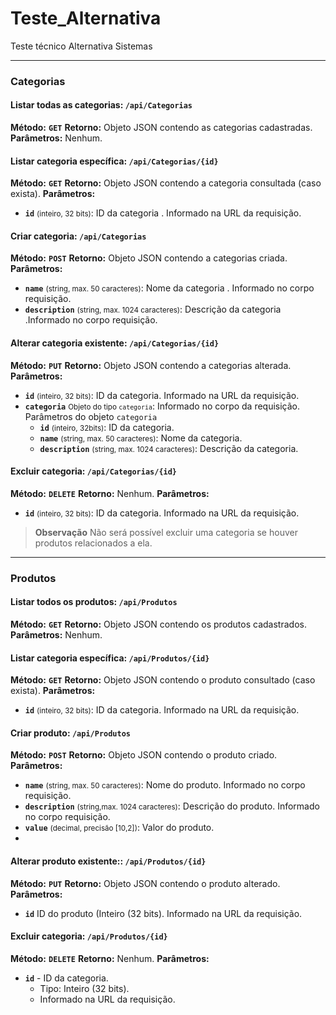 # Teste_Alternativa

Teste técnico Alternativa Sistemas

---

### Categorias

#### Listar todas as categorias: **`/api/Categorias`**

**Método:** **`GET`**
**Retorno:** Objeto JSON contendo as categorias cadastradas.
**Parâmetros:** Nenhum.

#### Listar categoria específica: **`/api/Categorias/{id}`**

**Método:** **`GET`**
**Retorno:** Objeto JSON contendo a categoria consultada (caso exista).
**Parâmetros:**

-   **`id`** <small>(inteiro, 32 bits)</small>: ID da categoria . Informado na URL da requisição.

#### Criar categoria: **`/api/Categorias`**

**Método:** **`POST`**
**Retorno:** Objeto JSON contendo a categorias criada.
**Parâmetros:**

-   **`name`** <small>(string, max. 50 caracteres)</small>: Nome da categoria . Informado no corpo requisição.
-   **`description`** <small>(string, max. 1024 caracteres)</small>: Descrição da categoria .Informado no corpo requisição.

#### Alterar categoria existente: **`/api/Categorias/{id}`**

**Método:** **`PUT`**
**Retorno:** Objeto JSON contendo a categorias alterada.
**Parâmetros:**

-   **`id`** <small>(inteiro, 32 bits)</small>: ID da categoria. Informado na URL da requisição.
-   **`categoria`** <small>Objeto do tipo `categoria`</small>: Informado no corpo da requisição.
    Parâmetros do objeto `categoria`
    -   **`id`** <small>(inteiro, 32bits)</small>: ID da categoria.
    -   **`name`** <small>(string, max. 50 caracteres)</small>: Nome da categoria.
    -   **`description`** <small>(string, max. 1024 caracteres)</small>: Descrição da categoria.

#### Excluir categoria: **`/api/Categorias/{id}`**

**Método:** **`DELETE`**
**Retorno:** Nenhum.
**Parâmetros:**

-   **`id`** <small>(inteiro, 32 bits)</small>: ID da categoria. Informado na URL da requisição.

> **Observação**
> Não será possível excluir uma categoria se houver produtos relacionados a ela.

---

### Produtos

#### Listar todos os produtos: **`/api/Produtos`**

**Método:** **`GET`**
**Retorno:** Objeto JSON contendo os produtos cadastrados.
**Parâmetros:** Nenhum.

#### Listar categoria específica: **`/api/Produtos/{id}`**

**Método:** **`GET`**
**Retorno:** Objeto JSON contendo o produto consultado (caso exista).
**Parâmetros:**

-   **`id`** <small>(inteiro, 32 bits)</small>: ID da categoria. Informado na URL da requisição.

#### Criar produto: **`/api/Produtos`**

**Método:** **`POST`**
**Retorno:** Objeto JSON contendo o produto criado.
**Parâmetros:**

-   **`name`** <small>(string, max. 50 caracteres)</small>: Nome do produto. Informado no corpo requisição.
-   **`description`** <small>(string,max. 1024 caracteres)</small>: Descrição do produto. Informado no corpo requisição.
-   **`value`** <small>(decimal, precisão [10,2])</small>: Valor do produto.
-

#### Alterar produto existente:: **`/api/Produtos/{id}`**

**Método:** **`PUT`**
**Retorno:** Objeto JSON contendo o produto alterado.
**Parâmetros:**

-   **`id`** ID do produto (Inteiro (32 bits). Informado na URL da requisição.

#### Excluir categoria: **`/api/Produtos/{id}`**

**Método:** **`DELETE`**
**Retorno:** Nenhum.
**Parâmetros:**

-   **`id`** - ID da categoria.
    -   Tipo: Inteiro (32 bits).
    -   Informado na URL da requisição.
